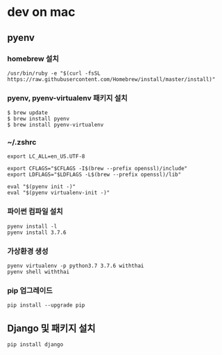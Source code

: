 # dev on mac

## pyenv
### homebrew 설치
```
/usr/bin/ruby -e "$(curl -fsSL https://raw.githubusercontent.com/Homebrew/install/master/install)"
```

### pyenv, pyenv-virtualenv 패키지 설치
```
$ brew update
$ brew install pyenv
$ brew install pyenv-virtualenv
```

### ~/.zshrc
```
export LC_ALL=en_US.UTF-8

export CFLAGS="$CFLAGS -I$(brew --prefix openssl)/include"
export LDFLAGS="$LDFLAGS -L$(brew --prefix openssl)/lib"

eval "$(pyenv init -)"
eval "$(pyenv virtualenv-init -)"
```

### 파이썬 컴파일 설치
```
pyenv install -l
pyenv install 3.7.6
```

### 가상환경 생성
```
pyenv virtualenv -p python3.7 3.7.6 withthai
pyenv shell withthai
```

### pip 업그레이드
```
pip install --upgrade pip
```

## Django 및 패키지 설치
```
pip install django
```
